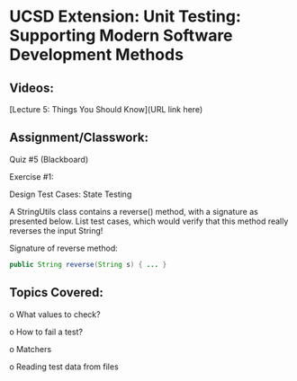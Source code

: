 # UCSD Extension: Unit Testing: Supporting Modern Software Development Methods

## Videos: 

[Lecture 5: Things You Should Know](URL link here)

## Assignment/Classwork:

Quiz #5 (Blackboard)

Exercise #1:

Design Test Cases: State Testing

A StringUtils class contains a reverse() method, with a signature as presented below. List test
cases, which would verify that this method really reverses the input String!

Signature of reverse method:

```java
public String reverse(String s) { ... }
```


## Topics Covered: 

o	What values to check?

o	How to fail a test?

o	Matchers

o	Reading test data from files
